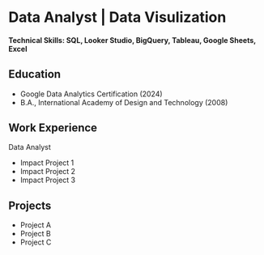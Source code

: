 # Data Analyst | Data Visulization

#### Technical Skills: SQL, Looker Studio, BigQuery, Tableau, Google Sheets, Excel

## Education
- Google Data Analytics Certification (2024)
- B.A., International Academy of Design and Technology (2008)

## Work Experience
Data Analyst
- Impact Project 1
- Impact Project 2
- Impact Project 3

## Projects
- Project A
- Project B
- Project C
